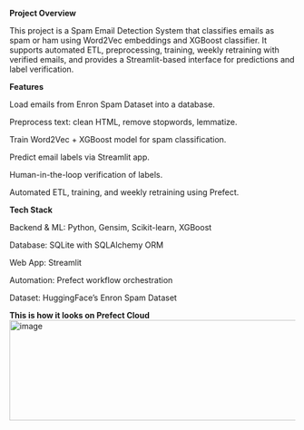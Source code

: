 **Project Overview**

This project is a Spam Email Detection System that classifies emails as spam or ham using Word2Vec embeddings and XGBoost classifier. It supports automated ETL, preprocessing, training, weekly retraining with verified emails, and provides a Streamlit-based interface for predictions and label verification.

**Features**

Load emails from Enron Spam Dataset into a database.

Preprocess text: clean HTML, remove stopwords, lemmatize.

Train Word2Vec + XGBoost model for spam classification.

Predict email labels via Streamlit app.

Human-in-the-loop verification of labels.

Automated ETL, training, and weekly retraining using Prefect.

**Tech Stack**

Backend & ML: Python, Gensim, Scikit-learn, XGBoost

Database: SQLite with SQLAlchemy ORM

Web App: Streamlit

Automation: Prefect workflow orchestration

Dataset: HuggingFace’s Enron Spam Dataset

**This is how it looks on Prefect Cloud**
<img width="1570" height="177" alt="image" src="https://github.com/user-attachments/assets/c6fc6f2e-d507-4cd9-bc94-75437d2555e5" />


